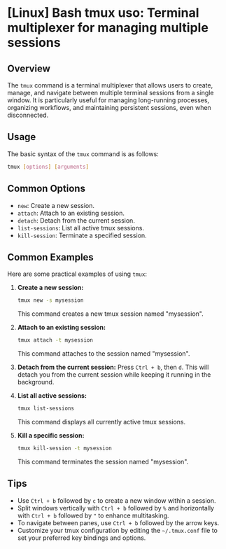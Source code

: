 # [Linux] Bash tmux uso: Terminal multiplexer for managing multiple sessions

## Overview
The `tmux` command is a terminal multiplexer that allows users to create, manage, and navigate between multiple terminal sessions from a single window. It is particularly useful for managing long-running processes, organizing workflows, and maintaining persistent sessions, even when disconnected.

## Usage
The basic syntax of the `tmux` command is as follows:

```bash
tmux [options] [arguments]
```

## Common Options
- `new`: Create a new session.
- `attach`: Attach to an existing session.
- `detach`: Detach from the current session.
- `list-sessions`: List all active tmux sessions.
- `kill-session`: Terminate a specified session.

## Common Examples
Here are some practical examples of using `tmux`:

1. **Create a new session:**
   ```bash
   tmux new -s mysession
   ```
   This command creates a new tmux session named "mysession".

2. **Attach to an existing session:**
   ```bash
   tmux attach -t mysession
   ```
   This command attaches to the session named "mysession".

3. **Detach from the current session:**
   Press `Ctrl + b`, then `d`. This will detach you from the current session while keeping it running in the background.

4. **List all active sessions:**
   ```bash
   tmux list-sessions
   ```
   This command displays all currently active tmux sessions.

5. **Kill a specific session:**
   ```bash
   tmux kill-session -t mysession
   ```
   This command terminates the session named "mysession".

## Tips
- Use `Ctrl + b` followed by `c` to create a new window within a session.
- Split windows vertically with `Ctrl + b` followed by `%` and horizontally with `Ctrl + b` followed by `"` to enhance multitasking.
- To navigate between panes, use `Ctrl + b` followed by the arrow keys.
- Customize your tmux configuration by editing the `~/.tmux.conf` file to set your preferred key bindings and options.